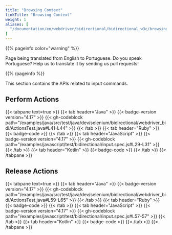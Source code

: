 ```yaml
---
title: "Browsing Context"
linkTitle: "Browsing Context"
weight: 1
aliases: [
  "/documentation/en/webdriver/bidirectional/bidirectional_w3c/browsing_context",
]
---
```


{{% pageinfo color="warning" %}}
<p class="lead">
   <i class="fas fa-language d-4"></i>
   Page being translated from
   English to Portuguese. Do you speak Portuguese? Help us to translate
   it by sending us pull requests!
</p>
{{% /pageinfo %}}

This section contains the APIs related to input commands. 

## Perform Actions

{{< tabpane text=true >}}
{{< tab header="Java" >}}
{{< badge-version version="4.17" >}}
{{< gh-codeblock path="/examples/java/src/test/java/dev/selenium/bidirectional/webdriver_bidi/ActionsTest.java#L41-L44" >}}
{{< /tab >}}
{{< tab header="Ruby" >}}
{{< badge-code >}}
{{< /tab >}}
{{< tab header="JavaScript" >}}
{{< badge-version version="4.17" >}}
{{< gh-codeblock path="/examples/javascript/test/bidirectional/input.spec.js#L29-L31" >}}
{{< /tab >}}
{{< tab header="Kotlin" >}}
{{< badge-code >}}
{{< /tab >}}
{{< /tabpane >}}

## Release Actions

{{< tabpane text=true >}}
{{< tab header="Java" >}}
{{< badge-version version="4.17" >}}
{{< gh-codeblock path="/examples/java/src/test/java/dev/selenium/bidirectional/webdriver_bidi/ActionsTest.java#L59-L65" >}}
{{< /tab >}}
{{< tab header="Ruby" >}}
{{< badge-code >}}
{{< /tab >}}
{{< tab header="JavaScript" >}}
{{< badge-version version="4.17" >}}
{{< gh-codeblock path="/examples/javascript/test/bidirectional/input.spec.js#L57-57" >}}
{{< /tab >}}
{{< tab header="Kotlin" >}}
{{< badge-code >}}
{{< /tab >}}
{{< /tabpane >}}